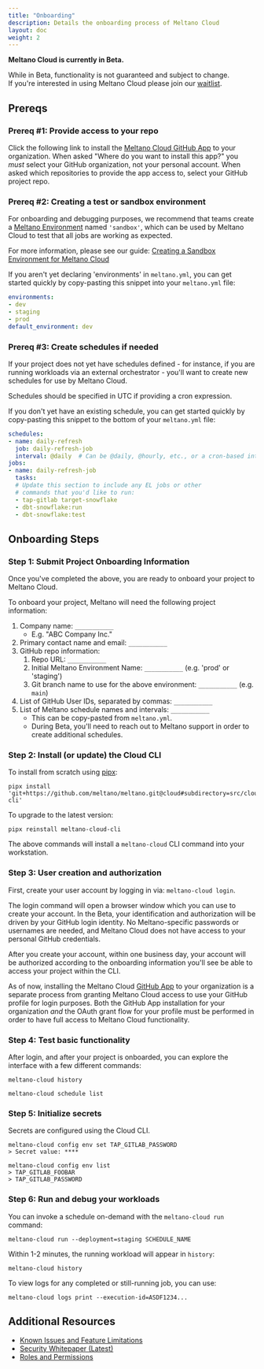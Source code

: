 ```yaml
---
title: "Onboarding"
description: Details the onboarding process of Meltano Cloud
layout: doc
weight: 2
---
```


<div class="notification is-info">
  <p><strong>Meltano Cloud is currently in Beta.</strong></p>
  <p>While in Beta, functionality is not guaranteed and subject to change. <br> If you're interested in using Meltano Cloud please join our <a href="https://meltano.com/cloud/">waitlist</a>.</p>
</div>

## Prereqs

### Prereq #1: Provide access to your repo

Click the following link to install the [Meltano Cloud GitHub App](https://github.com/apps/meltano-cloud) to your organization.
When asked "Where do you want to install this app?" you _must_ select your GitHub organization, not your personal account.
When asked which repositories to provide the app access to, select your GitHub project repo.

### Prereq #2: Creating a test or sandbox environment

For onboarding and debugging purposes, we recommend that teams create a [Meltano Environment](/concepts/environments) named `'sandbox'`, which can be used by Meltano Cloud to test that all jobs are working as expected.

For more information, please see our guide: [Creating a Sandbox Environment for Meltano Cloud](/cloud/sandbox_environments)

If you aren't yet declaring 'environments' in `meltano.yml`, you can get started quickly by copy-pasting this snippet into your `meltano.yml` file:

```yml
environments:
- dev
- staging
- prod
default_environment: dev
```

### Prereq #3: Create schedules if needed

If your project does not yet have schedules defined - for instance, if you are running workloads via an external orchestrator - you'll want to create new schedules for use by Meltano Cloud.

Schedules should be specified in UTC if providing a cron expression.

If you don't yet have an existing schedule, you can get started quickly by copy-pasting this snippet to the bottom of your `meltano.yml` file:

```yml
schedules:
- name: daily-refresh
  job: daily-refresh-job
  interval: @daily  # Can be @daily, @hourly, etc., or a cron-based interval
jobs:
- name: daily-refresh-job
  tasks:
  # Update this section to include any EL jobs or other
  # commands that you'd like to run:
  - tap-gitlab target-snowflake
  - dbt-snowflake:run
  - dbt-snowflake:test
```

## Onboarding Steps

### Step 1: Submit Project Onboarding Information

Once you've completed the above, you are ready to onboard your project to Meltano Cloud.

To onboard your project, Meltano will need the following project information:

1. Company name: `___________`
   - E.g. "ABC Company Inc."
1. Primary contact name and email: `___________`
1. GitHub repo information:
   1. Repo URL: `___________`
   2. Initial Meltano Environment Name: `___________` (e.g. 'prod' or 'staging')
   3. Git branch name to use for the above environment: `___________` (e.g. `main`)
1. List of GitHub User IDs, separated by commas: `___________`
1. List of Meltano schedule names and intervals: `___________`
   - This can be copy-pasted from `meltano.yml`.
   - During Beta, you'll need to reach out to Meltano support in order to create additional schedules.

### Step 2: Install (or update) the Cloud CLI

To install from scratch using [pipx](https://pypa.github.io/pipx/installation/#install-pipx):

```console
pipx install 'git+https://github.com/meltano/meltano.git@cloud#subdirectory=src/cloud-cli'
```

To upgrade to the latest version:

```console
pipx reinstall meltano-cloud-cli
```

The above commands will install a `meltano-cloud` CLI command into your workstation.

### Step 3: User creation and authorization

First, create your user account by logging in via: `meltano-cloud login`.

The login command will open a browser window which you can use to create your account. In the Beta, your identification and authorization will be driven by your GitHub login identity. No Meltano-specific passwords or usernames are needed, and Meltano Cloud does not have access to your personal GitHub credentials.

After you create your account, within one business day, your account will be authorized according to the onboarding information you'll see be able to access your project within the CLI.

<div class="notification is-info">
  <p>As of now, installing the Meltano Cloud <a href="#prereq-1-provide-access-to-your-repo">GitHub App</a> to your organization is a separate process from granting Meltano Cloud access to use your GitHub profile for login purposes. Both the GitHub App installation for your organization <em>and</em> the OAuth grant flow for your profile must be performed in order to have full access to Meltano Cloud functionality.</p>
</div>

### Step 4: Test basic functionality

After login, and after your project is onboarded, you can explore the interface with a few different commands:

```console
meltano-cloud history
```

```console
meltano-cloud schedule list
```

### Step 5: Initialize secrets

Secrets are configured using the Cloud CLI.

```console
meltano-cloud config env set TAP_GITLAB_PASSWORD
> Secret value: ****
```

```console
meltano-cloud config env list
> TAP_GITLAB_FOOBAR
> TAP_GITLAB_PASSWORD
```

### Step 6: Run and debug your workloads

You can invoke a schedule on-demand with the `meltano-cloud run` command:

```console
meltano-cloud run --deployment=staging SCHEDULE_NAME
```

Within 1-2 minutes, the running workload will appear in `history`:

```console
meltano-cloud history
```

To view logs for any completed or still-running job, you can use:

```console
meltano-cloud logs print --execution-id=ASDF1234...
```

## Additional Resources

- [Known Issues and Feature Limitations](/known_issues)
- [Security Whitepaper (Latest)](/security)
- [Roles and Permissions](/platform/#roles-and-permissions)
